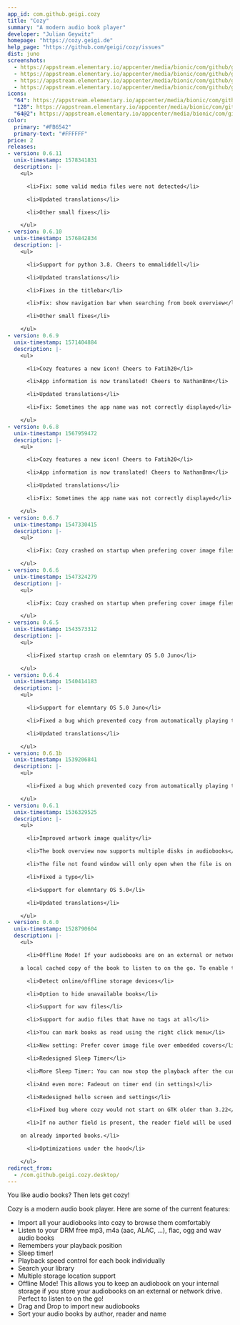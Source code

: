 ```yaml
---
app_id: com.github.geigi.cozy
title: "Cozy"
summary: "A modern audio book player"
developer: "Julian Geywitz"
homepage: "https://cozy.geigi.de"
help_page: "https://github.com/geigi/cozy/issues"
dist: juno
screenshots:
  - https://appstream.elementary.io/appcenter/media/bionic/com/github/geigi.cozy/F943A18187DE630F086EB3323289696F/screenshots/image-1_orig.png
  - https://appstream.elementary.io/appcenter/media/bionic/com/github/geigi.cozy/F943A18187DE630F086EB3323289696F/screenshots/image-2_orig.png
  - https://appstream.elementary.io/appcenter/media/bionic/com/github/geigi.cozy/F943A18187DE630F086EB3323289696F/screenshots/image-3_orig.png
  - https://appstream.elementary.io/appcenter/media/bionic/com/github/geigi.cozy/F943A18187DE630F086EB3323289696F/screenshots/image-4_orig.png
icons:
  "64": https://appstream.elementary.io/appcenter/media/bionic/com/github/geigi.cozy/F943A18187DE630F086EB3323289696F/icons/64x64/com.github.geigi.cozy_com.github.geigi.cozy.png
  "128": https://appstream.elementary.io/appcenter/media/bionic/com/github/geigi.cozy/F943A18187DE630F086EB3323289696F/icons/128x128/com.github.geigi.cozy_com.github.geigi.cozy.png
  "64@2": https://appstream.elementary.io/appcenter/media/bionic/com/github/geigi.cozy/F943A18187DE630F086EB3323289696F/icons/64x64@2/com.github.geigi.cozy_com.github.geigi.cozy.png
color:
  primary: "#FB6542"
  primary-text: "#FFFFFF"
price: 2
releases:
- version: 0.6.11
  unix-timestamp: 1578341831
  description: |-
    <ul>

      <li>Fix: some valid media files were not detected</li>

      <li>Updated translations</li>

      <li>Other small fixes</li>

    </ul>
- version: 0.6.10
  unix-timestamp: 1576842834
  description: |-
    <ul>

      <li>Support for python 3.8. Cheers to emmaliddell</li>

      <li>Updated translations</li>

      <li>Fixes in the titlebar</li>

      <li>Fix: show navigation bar when searching from book overview</li>

      <li>Other small fixes</li>

    </ul>
- version: 0.6.9
  unix-timestamp: 1571404884
  description: |-
    <ul>

      <li>Cozy features a new icon! Cheers to Fatih20</li>

      <li>App information is now translated! Cheers to NathanBnm</li>

      <li>Updated translations</li>

      <li>Fix: Sometimes the app name was not correctly displayed</li>

    </ul>
- version: 0.6.8
  unix-timestamp: 1567959472
  description: |-
    <ul>

      <li>Cozy features a new icon! Cheers to Fatih20</li>

      <li>App information is now translated! Cheers to NathanBnm</li>

      <li>Updated translations</li>

      <li>Fix: Sometimes the app name was not correctly displayed</li>

    </ul>
- version: 0.6.7
  unix-timestamp: 1547330415
  description: |-
    <ul>

      <li>Fix: Cozy crashed on startup when prefering cover image files over embedded album art</li>

    </ul>
- version: 0.6.6
  unix-timestamp: 1547324279
  description: |-
    <ul>

      <li>Fix: Cozy crashed on startup when prefering cover image files over embedded album art</li>

    </ul>
- version: 0.6.5
  unix-timestamp: 1543573312
  description: |-
    <ul>

      <li>Fixed startup crash on elemntary OS 5.0 Juno</li>

    </ul>
- version: 0.6.4
  unix-timestamp: 1540414183
  description: |-
    <ul>

      <li>Support for elemntary OS 5.0 Juno</li>

      <li>Fixed a bug which prevented cozy from automatically playing the next chapter</li>

      <li>Updated translations</li>

    </ul>
- version: 0.6.1b
  unix-timestamp: 1539206841
  description: |-
    <ul>

      <li>Fixed a bug which prevented cozy from automatically playing the next chapter</li>

    </ul>
- version: 0.6.1
  unix-timestamp: 1536329525
  description: |-
    <ul>

      <li>Improved artwork image quality</li>

      <li>The book overview now supports multiple disks in audiobooks</li>

      <li>The file not found window will only open when the file is on the internal drive</li>

      <li>Fixed a typo</li>

      <li>Support for elemntary OS 5.0</li>

      <li>Updated translations</li>

    </ul>
- version: 0.6.0
  unix-timestamp: 1528790604
  description: |-
    <ul>

      <li>Offline Mode! If your audiobooks are on an external or network drive, you can switch the download button to keep

    a local cached copy of the book to listen to on the go. To enable this feature you have to set your storage location to external in the settings.</li>

      <li>Detect online/offline storage devices</li>

      <li>Option to hide unavailable books</li>

      <li>Support for wav files</li>

      <li>Support for audio files that have no tags at all</li>

      <li>You can mark books as read using the right click menu</li>

      <li>New setting: Prefer cover image file over embedded covers</li>

      <li>Redesigned Sleep Timer</li>

      <li>More Sleep Timer: You can now stop the playback after the current chapter</li>

      <li>And even more: Fadeout on timer end (in settings)</li>

      <li>Redesigned hello screen and settings</li>

      <li>Fixed bug where cozy would not start on GTK older than 3.22</li>

      <li>If no author field is present, the reader field will be used as author. This requires a force reimport (settings)

    on already imported books.</li>

      <li>Optimizations under the hood</li>

    </ul>
redirect_from:
  - /com.github.geigi.cozy.desktop/
---
```


<p>You like audio books? Then lets get cozy!</p>
<p>Cozy is a modern audio book player. Here are some of the current features:</p>
<ul>
  <li>Import all your audiobooks into cozy to browse them comfortably</li>
  <li>Listen to your DRM free mp3, m4a (aac, ALAC, …), flac, ogg and wav audio books</li>
  <li>Remembers your playback position</li>
  <li>Sleep timer!</li>
  <li>Playback speed control for each book individually</li>
  <li>Search your library</li>
  <li>Multiple storage location support</li>
  <li>Offline Mode! This allows you to keep an audiobook on your internal storage if you store your audiobooks on an external
or network drive. Perfect to listen to on the go!</li>
  <li>Drag and Drop to import new audiobooks</li>
  <li>Sort your audio books by author, reader and name</li>
</ul>